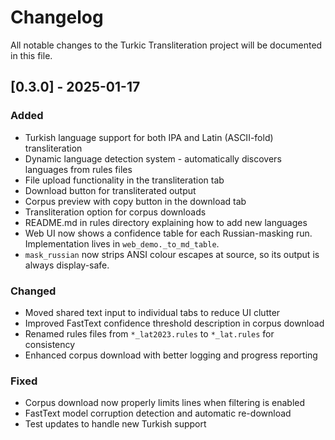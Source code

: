 # Changelog

All notable changes to the Turkic Transliteration project will be documented in this file.

## [0.3.0] - 2025-01-17

### Added
* Turkish language support for both IPA and Latin (ASCII-fold) transliteration
* Dynamic language detection system - automatically discovers languages from rules files
* File upload functionality in the transliteration tab
* Download button for transliterated output
* Corpus preview with copy button in the download tab
* Transliteration option for corpus downloads
* README.md in rules directory explaining how to add new languages
* Web UI now shows a confidence table for each Russian-masking run.
  Implementation lives in `web_demo._to_md_table`.
* `mask_russian` now strips ANSI colour escapes at source, so its
  output is always display-safe.

### Changed
* Moved shared text input to individual tabs to reduce UI clutter
* Improved FastText confidence threshold description in corpus download
* Renamed rules files from `*_lat2023.rules` to `*_lat.rules` for consistency
* Enhanced corpus download with better logging and progress reporting

### Fixed
* Corpus download now properly limits lines when filtering is enabled
* FastText model corruption detection and automatic re-download
* Test updates to handle new Turkish support
